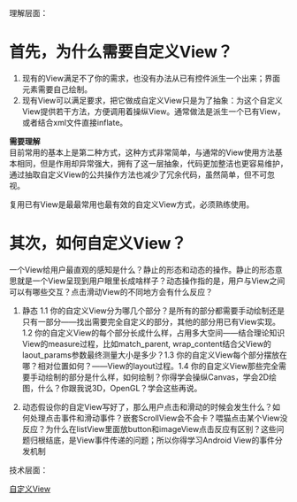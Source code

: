 理解层面：

# 首先，为什么需要自定义View？

1. 现有的View满足不了你的需求，也没有办法从已有控件派生一个出来；界面元素需要自己绘制。
2. 现有View可以满足要求，把它做成自定义View只是为了抽象：为这个自定义View提供若干方法，方便调用着操纵View。通常做法是派生一个已有View，或者结合xml文件直接inflate。


**需要理解**  
目前常用的基本上是第二种方式，这种方式非常简单，与通常的View使用方法基本相同，但是作用却异常强大，拥有了这一层抽象，代码更加整洁也更容易维护，通过抽取自定义View的公共操作方法也减少了冗余代码，虽然简单，但不可忽视。

复用已有View是最最常用也最有效的自定义View方式，必须熟练使用。 


# 其次，如何自定义View？
一个View给用户最直观的感知是什么？静止的形态和动态的操作。静止的形态意思就是一个View呈现到用户眼里长成啥样子？动态操作指的是，用户与View之间可以有哪些交互？点击滑动View的不同地方会有什么反应？

1. 静态
   1.1 你的自定义View分为哪几个部分？是所有的部分都需要手动绘制还是只有一部分——找出需要完全自定义的部分，其他的部分用已有View实现。1.2 你的自定义View的每个部分长成什么样，占用多大空间——结合理论知识View的measure过程，比如match_parent, wrap_content结合父View的laout_params参数最终测量大小是多少？1.3 你的自定义View每个部分摆放在哪？相对位置如何？——View的layout过程。1.4 你的自定义View那些完全需要手动绘制的部分是什么样，如何绘制？你得学会操纵Canvas，学会2D绘图，什么？你跟我说3D，OpenGL？学会这些再说。

2. 动态假设你的自定View写好了，那么用户点击和滑动的时候会发生什么？如何处理点击事件和滑动事件？嵌套ScrollView会不会卡？喂猫点击某个View没反应？为什么在listView里面放button和imageView点击反应有区别？这些问题归根结底，是View事件传递的问题；所以你得学习Android View的事件分发机制


技术层面：

[自定义View](https://github.com/GcsSloop/AndroidNote/blob/master/README.md)
